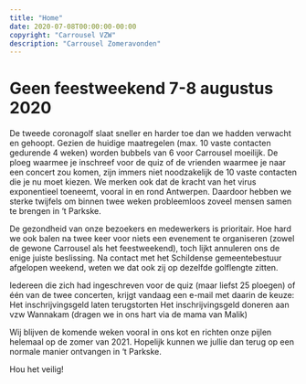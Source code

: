 ```yaml
---
title: "Home"
date: 2020-07-08T00:00:00-00:00
copyright: "Carrousel VZW"
description: "Carrousel Zomeravonden"
---
```


# Geen feestweekend 7-8 augustus 2020

De tweede coronagolf slaat sneller en harder toe dan we hadden verwacht en gehoopt. Gezien de huidige maatregelen (max. 10 vaste contacten gedurende 4 weken) worden bubbels van 6 voor Carrousel moeilijk. De ploeg waarmee je inschreef voor de quiz of de vrienden waarmee je naar een concert zou komen, zijn immers niet noodzakelijk de 10 vaste contacten die je nu moet kiezen. We merken ook dat de kracht van het virus exponentieel toeneemt, vooral in en rond Antwerpen. Daardoor hebben we
sterke twijfels om binnen twee weken probleemloos zoveel mensen samen te brengen in ‘t Parkske. 

De gezondheid van onze bezoekers en medewerkers is prioritair. Hoe hard we ook balen na twee keer voor niets een evenement te organiseren (zowel de gewone Carrousel als het feestweekend), toch lijkt annuleren ons de enige juiste beslissing. Na contact met het Schildense gemeentebestuur afgelopen weekend, weten we dat ook zij op dezelfde golflengte zitten.

Iedereen die zich had ingeschreven voor de quiz (maar liefst 25 ploegen) of één van de twee concerten, krijgt vandaag een e-mail met daarin de keuze:
Het inschrijvingsgeld laten terugstorten
Het inschrijvingsgeld doneren aan vzw Wannakam (dragen we in ons hart via de mama van Malik)

Wij blijven de komende weken vooral in ons kot en richten onze pijlen helemaal op de zomer van 2021. Hopelijk kunnen we jullie dan terug op een normale manier ontvangen in ‘t Parkske.

Hou het veilig!

